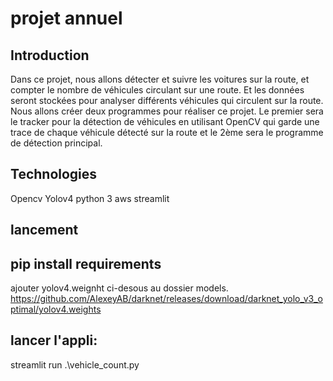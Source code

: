 # projet annuel

## Introduction
Dans ce projet, nous allons détecter et suivre les voitures sur la route, et compter le nombre de véhicules circulant sur une route. Et les données seront stockées pour analyser différents véhicules qui circulent sur la route.
Nous allons créer deux programmes pour réaliser ce projet. Le premier sera le tracker pour la détection de véhicules en utilisant OpenCV qui garde une trace de chaque véhicule détecté sur la route et le 2ème sera le programme de détection principal.


## Technologies
Opencv
Yolov4
python 3
aws
streamlit

## lancement

## pip install requirements
ajouter yolov4.weignht ci-desous au dossier models.
https://github.com/AlexeyAB/darknet/releases/download/darknet_yolo_v3_optimal/yolov4.weights


## lancer l'appli:
streamlit run .\vehicle_count.py
